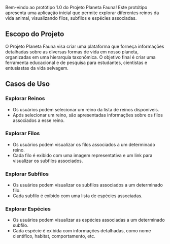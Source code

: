 Bem-vindo ao protótipo 1.0 do Projeto Planeta Fauna! Este protótipo apresenta uma aplicação inicial que permite explorar diferentes reinos da vida animal, visualizando filos, subfilos e espécies associadas.

## Escopo do Projeto

O Projeto Planeta Fauna visa criar uma plataforma que forneça informações detalhadas sobre as diversas formas de vida em nosso planeta, organizadas em uma hierarquia taxonômica. O objetivo final é criar uma ferramenta educacional e de pesquisa para estudantes, cientistas e entusiastas da vida selvagem.

## Casos de Uso

### Explorar Reinos
- Os usuários podem selecionar um reino da lista de reinos disponíveis.
- Após selecionar um reino, são apresentadas informações sobre os filos associados a esse reino.

### Explorar Filos
- Os usuários podem visualizar os filos associados a um determinado reino.
- Cada filo é exibido com uma imagem representativa e um link para visualizar os subfilos associados.

### Explorar Subfilos
- Os usuários podem visualizar os subfilos associados a um determinado filo.
- Cada subfilo é exibido com uma lista de espécies associadas.

### Explorar Espécies
- Os usuários podem visualizar as espécies associadas a um determinado subfilo.
- Cada espécie é exibida com informações detalhadas, como nome científico, habitat, comportamento, etc.

